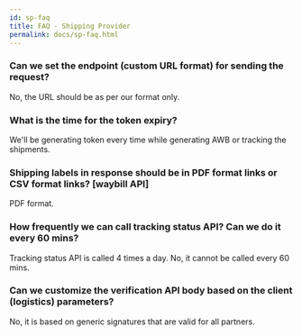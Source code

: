 ```yaml
---
id: sp-faq
title: FAQ - Shipping Provider
permalink: docs/sp-faq.html
---
```


### Can we set the endpoint (custom URL format) for sending the request?

No, the URL should be as per our format only.

### What is the time for the token expiry?

We'll be generating token every time while generating AWB or tracking the shipments.

### Shipping labels in response should be in PDF format links or CSV format links? [waybill API]

PDF format.

### How frequently we can call tracking status API? Can we do it every 60 mins?

Tracking status API is called 4 times a day. No, it cannot be called every 60 mins.

### Can we customize the verification API body based on the client (logistics) parameters?

No, it is based on generic signatures that are valid for all partners.
